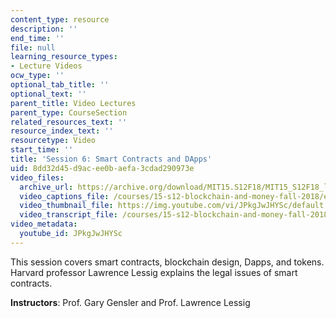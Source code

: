 ```yaml
---
content_type: resource
description: ''
end_time: ''
file: null
learning_resource_types:
- Lecture Videos
ocw_type: ''
optional_tab_title: ''
optional_text: ''
parent_title: Video Lectures
parent_type: CourseSection
related_resources_text: ''
resource_index_text: ''
resourcetype: Video
start_time: ''
title: 'Session 6: Smart Contracts and DApps'
uid: 8dd32d45-d9ac-ee0b-aefa-3cdad290973e
video_files:
  archive_url: https://archive.org/download/MIT15.S12F18/MIT15_S12F18_lec06_300k.mp4
  video_captions_file: /courses/15-s12-blockchain-and-money-fall-2018/e4afd92324145523ac182cd637eb962a_JPkgJwJHYSc.vtt
  video_thumbnail_file: https://img.youtube.com/vi/JPkgJwJHYSc/default.jpg
  video_transcript_file: /courses/15-s12-blockchain-and-money-fall-2018/cdf824ec645ac10b78d0ba687b917f32_JPkgJwJHYSc.pdf
video_metadata:
  youtube_id: JPkgJwJHYSc
---
```


This session covers smart contracts, blockchain design, Dapps, and tokens. Harvard professor Lawrence Lessig explains the legal issues of smart contracts.

**Instructors**: Prof. Gary Gensler and Prof. Lawrence Lessig



